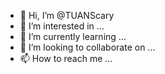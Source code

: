 - 👋 Hi, I’m @TUANScary
- 👀 I’m interested in ...
- 🌱 I’m currently learning ...
- 💞️ I’m looking to collaborate on ...
- 📫 How to reach me ...

<!---
TUANScary/TUANScary is a ✨ special ✨ repository because its `README.md` (this file) appears on your GitHub profile.
You can click the Preview link to take a look at your changes.
--->
